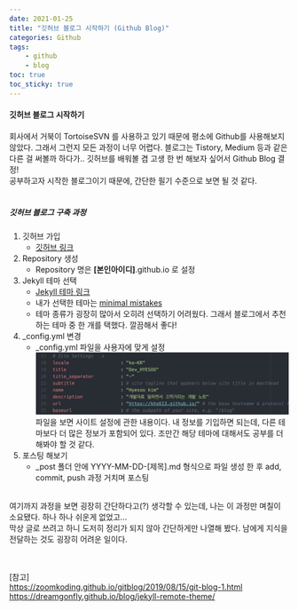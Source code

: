 ```yaml
---
date: 2021-01-25
title: "깃허브 블로그 시작하기 (Github Blog)"
categories: Github
tags:
    - github
    - blog
toc: true
toc_sticky: true
---
```

#### 깃허브 블로그 시작하기

회사에서 거북이 TortoiseSVN 를 사용하고 있기 때문에 평소에 Github를 사용해보지 않았다. 그래서 그런지 모든 과정이 너무 어렵다. 블로그는 Tistory, Medium 등과 같은 다른 걸 써볼까 하다가.. 깃허브를 배워볼 겸 고생 한 번 해보자 싶어서 Github Blog 결정!  
공부하고자 시작한 블로그이기 때문에, 간단한 필기 수준으로 보면 될 것 같다.  
&nbsp;  

##### 깃허브 블로그 구축 과정
1. 깃허브 가입
   * [깃허브 링크](https://github.com/)
2. Repository 생성
   * Repository 명은 <b>[본인아이디]</b>.github.io 로 설정
3. Jekyll 테마 선택
   * [Jekyll 테마 링크](http://jekyllthemes.org/)
   * 내가 선택한 테마는 [minimal mistakes](https://github.com/mmistakes/minimal-mistakes)
   * 테마 종류가 굉장히 많아서 오히려 선택하기 어려웠다. 그래서 블로그에서 추천하는 테마 중 한 개를 택했다. 깔끔해서 좋다!
4. _config.yml 변경
   * _config.yml 파일을 사용자에 맞게 설정
   ![예시](/assets/img/post/2021-01-25-1/img_1.png)
   파일을 보면 사이트 설정에 관한 내용이다. 내 정보를 기입하면 되는데, 다른 테마보다 더 많은 정보가 포함되어 있다. 조만간 해당 테마에 대해서도 공부를 더 해봐야 할 것 같다.
5. 포스팅 해보기
   * _post 폴더 안에 YYYY-MM-DD-[제목].md 형식으로 파일 생성 한 후 add, commit, push 과정 거치며 포스팅

&nbsp;  
여기까지 과정을 보면 굉장히 간단하다고(?) 생각할 수 있는데, 나는 이 과정만 며칠이 소요됐다. 하나 하나 쉬운게 없었고...  
막상 글로 쓰려고 하니 도저히 정리가 되지 않아 간단하게만 나열해 봤다. 남에게 지식을 전달하는 것도 굉장히 어려운 일이다.  

&nbsp;  
&nbsp;  
[참고]  
<https://zoomkoding.github.io/gitblog/2019/08/15/git-blog-1.html>  
<https://dreamgonfly.github.io/blog/jekyll-remote-theme/>

